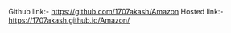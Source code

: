 Github link:- https://github.com/1707akash/Amazon
Hosted link:- https://1707akash.github.io/Amazon/
